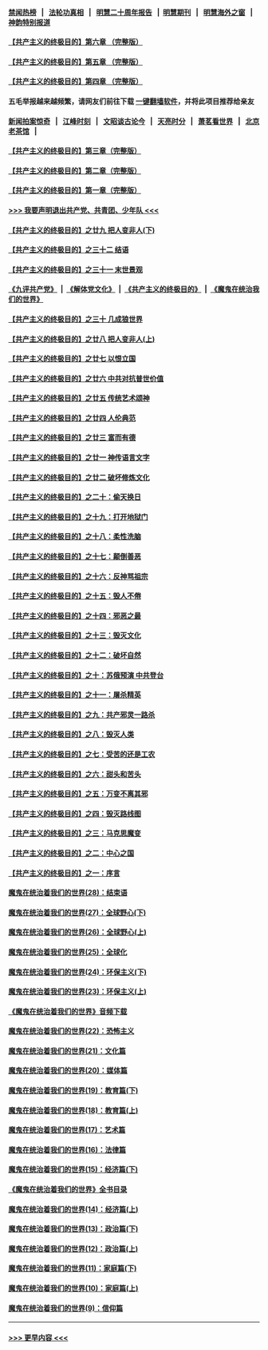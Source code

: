 #### [禁闻热榜](热点新闻.md?=0)  &nbsp;&nbsp;|&nbsp;&nbsp; [法轮功真相](https://github.com/gfw-breaker/truth/blob/master/README.md?=0) &nbsp;&nbsp;|&nbsp;&nbsp; [明慧二十周年报告](https://github.com/gfw-breaker/mh-reports/blob/master/README.md?=0) &nbsp;&nbsp;|&nbsp;&nbsp;[明慧期刊](https://github.com/gfw-breaker/mh-qikan) &nbsp;&nbsp;|&nbsp;&nbsp; [明慧海外之窗](https://github.com/gfw-breaker/mh-news/blob/master/README.md?=0) &nbsp;&nbsp;|&nbsp;&nbsp; [神韵特别报道](https://github.com/gfw-breaker/mh-news/blob/master/shenyun.md?=0)
#### [【共产主义的终极目的】第六章 （完整版）](../pages/nsc422/n11428913.md?t=03092332) 
#### [【共产主义的终极目的】第五章 （完整版）](../pages/nsc422/n11428912.md?t=03092332) 
#### [【共产主义的终极目的】第四章 （完整版）](../pages/nsc422/n11428907.md?t=03092332) 
#### 五毛举报越来越频繁，请网友们前往下载 [一键翻墙软件](https://github.com/gfw-breaker/ssr-accounts)，并将此项目推荐给亲友
#### [新闻拍案惊奇](https://github.com/gfw-breaker/banned-news/blob/master/pages/link4.md) &nbsp;&nbsp;|&nbsp;&nbsp; [江峰时刻](https://github.com/gfw-breaker/banned-news/blob/master/pages/link4.md) &nbsp;&nbsp;|&nbsp;&nbsp; [文昭谈古论今](https://github.com/gfw-breaker/banned-news/blob/master/pages/link4.md) &nbsp;&nbsp;|&nbsp;&nbsp; [天亮时分](https://github.com/gfw-breaker/banned-news/blob/master/pages/link4.md) &nbsp;&nbsp;|&nbsp;&nbsp; [萧茗看世界](https://github.com/gfw-breaker/banned-news/blob/master/pages/link4.md) &nbsp;&nbsp;|&nbsp;&nbsp; [北京老茶馆](https://github.com/gfw-breaker/banned-news/blob/master/pages/link4.md) &nbsp;&nbsp;|&nbsp;&nbsp; 
#### [【共产主义的终极目的】第三章（完整版）](../pages/nsc422/n11428848.md?t=03092332) 
#### [【共产主义的终极目的】第二章（完整版）](../pages/nsc422/n11428831.md?t=03092332) 
#### [【共产主义的终极目的】第一章（完整版）](../pages/nsc422/n11417651.md?t=03092332) 
#### [>>> 我要声明退出共产党、共青团、少年队 <<<](https://github.com/begood0513/goodnews/blob/master/quit/letter.md) 
#### [【共产主义的终极目的】之廿九 把人变非人(下)](../pages/nsc422/n11344140.md?t=03092332) 
#### [【共产主义的终极目的】之三十二 结语](../pages/nsc422/n11360535.md?t=03092332) 
#### [【共产主义的终极目的】之三十一 末世景观](../pages/nsc422/n11351129.md?t=03092332) 
#### [《九评共产党》](https://github.com/begood0513/9ping.md/blob/master/README.md) &nbsp;|&nbsp; [《解体党文化》](../../../../jtdwh.md/blob/master/README.md)  &nbsp;|&nbsp; [《共产主义的终极目的》](../../../../gczydzjmd.md/blob/master/README.md) &nbsp;|&nbsp; [《魔鬼在统治我们的世界》](../../../../mgztzwmdsj.md/blob/master/README.md) 
#### [【共产主义的终极目的】之三十 几成狼世界](../pages/nsc422/n11348280.md?t=03092332) 
#### [【共产主义的终极目的】之廿八 把人变非人(上)](../pages/nsc422/n11340492.md?t=03092332) 
#### [【共产主义的终极目的】之廿七 以恨立国](../pages/nsc422/n11336944.md?t=03092332) 
#### [【共产主义的终极目的】之廿六 中共对抗普世价值](../pages/nsc422/n11324785.md?t=03092332) 
#### [【共产主义的终极目的】之廿五 传统艺术颂神](../pages/nsc422/n11296396.md?t=03092332) 
#### [【共产主义的终极目的】之廿四 人伦典范](../pages/nsc422/n11296397.md?t=03092332) 
#### [【共产主义的终极目的】之廿三 富而有德](../pages/nsc422/n11283598.md?t=03092332) 
#### [【共产主义的终极目的】之廿一 神传语言文字](../pages/nsc422/n11263265.md?t=03092332) 
#### [【共产主义的终极目的】之廿二 破坏修炼文化](../pages/nsc422/n11245728.md?t=03092332) 
#### [【共产主义的终极目的】之二十：偷天换日](../pages/nsc422/n11238846.md?t=03092332) 
#### [【共产主义的终极目的】之十九：打开地狱门](../pages/nsc422/n11206376.md?t=03092332) 
#### [【共产主义的终极目的】之十八：柔性洗脑](../pages/nsc422/n11199994.md?t=03092332) 
#### [【共产主义的终极目的】之十七：颠倒善恶](../pages/nsc422/n11179782.md?t=03092332) 
#### [【共产主义的终极目的】之十六：反神骂祖宗](../pages/nsc422/n11166798.md?t=03092332) 
#### [【共产主义的终极目的】之十五：毁人不倦](../pages/nsc422/n11166792.md?t=03092332) 
#### [【共产主义的终极目的】之十四：邪恶之最](../pages/nsc422/n11150249.md?t=03092332) 
#### [【共产主义的终极目的】之十三：毁灭文化](../pages/nsc422/n11135227.md?t=03092332) 
#### [【共产主义的终极目的】之十二：破坏自然](../pages/nsc422/n11135214.md?t=03092332) 
#### [【共产主义的终极目的】之十：苏俄预演 中共登台](../pages/nsc422/n11118424.md?t=03092332) 
#### [【共产主义的终极目的】之十一：屠杀精英](../pages/nsc422/n11118442.md?t=03092332) 
#### [【共产主义的终极目的】之九：共产邪灵一路杀](../pages/nsc422/n11114139.md?t=03092332) 
#### [【共产主义的终极目的】之八：毁灭人类](../pages/nsc422/n11108503.md?t=03092332) 
#### [【共产主义的终极目的】之七：受苦的还是工农](../pages/nsc422/n11101809.md?t=03092332) 
#### [【共产主义的终极目的】之六：甜头和苦头](../pages/nsc422/n11096971.md?t=03092332) 
#### [【共产主义的终极目的】之五：万变不离其邪](../pages/nsc422/n11091285.md?t=03092332) 
#### [【共产主义的终极目的】之四：毁灭路线图](../pages/nsc422/n11086284.md?t=03092332) 
#### [【共产主义的终极目的】之三：马克思魔变](../pages/nsc422/n11061941.md?t=03092332) 
#### [【共产主义的终极目的】之二：中心之国](../pages/nsc422/n11047728.md?t=03092332) 
#### [【共产主义的终极目的】之一：序言](../pages/nsc422/n11086077.md?t=03092332) 
#### [魔鬼在统治着我们的世界(28)：结束语](../pages/nsc422/n10936246.md?t=03092332) 
#### [魔鬼在统治着我们的世界(27)：全球野心(下)](../pages/nsc422/n10928319.md?t=03092332) 
#### [魔鬼在统治着我们的世界(26)：全球野心(上)](../pages/nsc422/n10900318.md?t=03092332) 
#### [魔鬼在统治着我们的世界(25)：全球化](../pages/nsc422/n10788205.md?t=03092332) 
#### [魔鬼在统治着我们的世界(24)：环保主义(下)](../pages/nsc422/n10695307.md?t=03092332) 
#### [魔鬼在统治着我们的世界(23)：环保主义(上)](../pages/nsc422/n10688613.md?t=03092332) 
#### [《魔鬼在统治着我们的世界》音频下载](../pages/nsc422/n10635553.md?t=03092332) 
#### [魔鬼在统治着我们的世界(22)：恐怖主义](../pages/nsc422/n10614727.md?t=03092332) 
#### [魔鬼在统治着我们的世界(21)：文化篇](../pages/nsc422/n10597706.md?t=03092332) 
#### [魔鬼在统治着我们的世界(20)：媒体篇](../pages/nsc422/n10586579.md?t=03092332) 
#### [魔鬼在统治着我们的世界(19)：教育篇(下)](../pages/nsc422/n10564808.md?t=03092332) 
#### [魔鬼在统治着我们的世界(18)：教育篇(上)](../pages/nsc422/n10526970.md?t=03092332) 
#### [魔鬼在统治着我们的世界(17)：艺术篇](../pages/nsc422/n10499093.md?t=03092332) 
#### [魔鬼在统治着我们的世界(16)：法律篇](../pages/nsc422/n10485969.md?t=03092332) 
#### [魔鬼在统治着我们的世界(15)：经济篇(下)](../pages/nsc422/n10469975.md?t=03092332) 
#### [《魔鬼在统治着我们的世界》全书目录](../pages/nsc422/n10464261.md?t=03092332) 
#### [魔鬼在统治着我们的世界(14)：经济篇(上)](../pages/nsc422/n10457370.md?t=03092332) 
#### [魔鬼在统治着我们的世界(13)：政治篇(下)](../pages/nsc422/n10448270.md?t=03092332) 
#### [魔鬼在统治着我们的世界(12)：政治篇(上)](../pages/nsc422/n10444576.md?t=03092332) 
#### [魔鬼在统治着我们的世界(11)：家庭篇(下)](../pages/nsc422/n10440961.md?t=03092332) 
#### [魔鬼在统治着我们的世界(10)：家庭篇(上)](../pages/nsc422/n10435448.md?t=03092332) 
#### [魔鬼在统治着我们的世界(9)：信仰篇](../pages/nsc422/n10432159.md?t=03092332) 

----
#### [ >>> 更早内容 <<< ](../indexes/nsc422-earlier.md)
